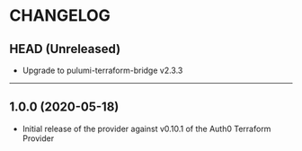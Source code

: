 CHANGELOG
=========

## HEAD (Unreleased)
* Upgrade to pulumi-terraform-bridge v2.3.3

---

## 1.0.0 (2020-05-18)
* Initial release of the provider against v0.10.1 of the Auth0 Terraform Provider

